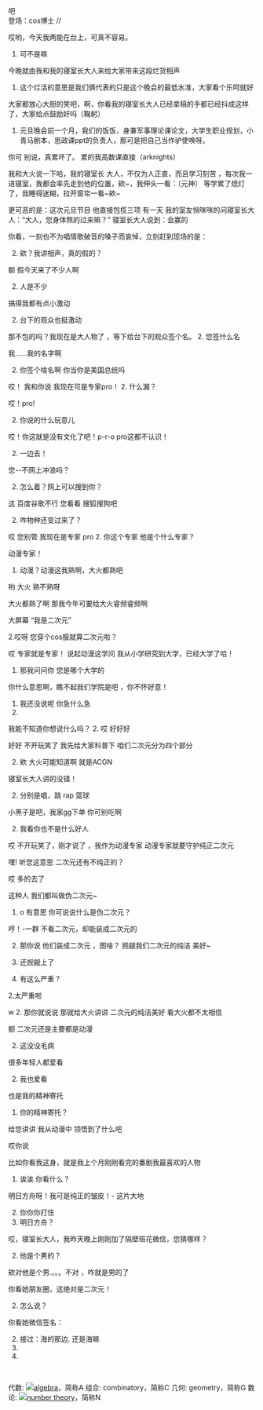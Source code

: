  吧  
登场：cos博士 // 

哎哟，今天我两能在台上，可真不容易。

1.  可不是嘛

今晚就由我和我的寝室长大人来给大家带来这段烂货相声

1. 这个烂活的意思是我们俩代表的只是这个晚会的最低水准，大家看个乐呵就好

大家都放心大胆的笑吧，啊，你看我的寝室长大人已经拿稿的手都已经抖成这样了，大家给点鼓励好吗（鞠躬）

1. 元旦晚会前一个月，我们的饭饭，身兼军事理论课论文，大学生职业规划，小青马剧本，思政课ppt的负责人，那可是把自己当作驴使唤呀。

你可 别说，真累坏了。
累的我高数课直接（arknights）


我和大火说一下哈，我的寝室长 大人，不仅为人正直，而且学习刻苦 ，每次我一进寝室，我都会率先走到他的位置，欸~，我伸头一看：（元神）
等学累了熄灯了，我睡得迷糊，拉开窗帘一看~欸~

更可恶的是：这次元旦节目 他直接包揽三项
有一天 我的室友悄咪咪的问寝室长大人：“大人，您身体熬的过来嘛？”
寝室长大人说到：会赢的

你看，一刻也不为唱情歌破音的嗓子而哀悼，立刻赶到现场的是：

2. 欸？我讲相声，真的假的？


额 假今天来了不少人啊

 2. 人是不少

搞得我都有点小激动

2. 台下的观众也挺激动

那不包的吗？我现在是大人物了 ，等下给台下的观众签个名。
2. 您签什么名

我......我的名字啊

2. 你签个啥名啊 你当你是美国总统吗

哎！ 我和你说 我现在可是专家pro！
2. 什么漏？

哎！pro!

2. 你说的什么玩意儿

哎！你这就是没有文化了吧！p-r-o pro这都不认识！

2. 一边去！

您--不网上冲浪吗？

2. 怎么着？网上可以搜到你？

这 百度谷歌不行 您看看 搜狐搜狗吧 

2. 咋物种还变过来了？

哎 您别管 我现在是专家 pro
2. 你这个专家 他是个什么专家？

动漫专家！
1. 动漫？动漫这我熟啊，大火都熟吧

哟 大火 熟不熟呀



大火都熟了啊 那我今年可要给大火睿频睿频啊 

大屏幕 “我是二次元” 

2.哎呀  您穿个cos服就算二次元啦？


哎 专家就是专家！
说起动漫这学问 我从小学研究到大学，已经大学了哈！

1. 那我问问你 您是哪个大学的

你什么意思啊，瞧不起我们学院是吧 ，你不怀好意！

1. 我还没说呢 你急什么急
2. 
我能不知道你想说什么吗？
 2. 哎 好好好


好好 不开玩笑了
我先给大家科普下 咱们二次元分为四个部分


2. 欸 大火可能知道啊 就是ACGN

寝室长大人讲的没错！

2. 分别是唱，跳 rap 篮球

小黑子是吧，我家gg下单 你可别吃啊

2. 我看你也不是什么好人

哎 不开玩笑了，刚才说了 ，我作为动漫专家
动漫专家就要守护纯正二次元

嘿!
听您这意思 二次元还有不纯正的？

哎 多的去了 

这种人 我们都叫做伪二次元~

 
1. o 有意思 你可说说什么是伪二次元？

哼！-一群 不看二次元，却能装成二次元的


2. 那你说 他们装成二次元 ，图啥？
觊觎我们二次元的纯洁 美好~

3. 还觊觎上了

2. 有这么严重？

2.太严重啦

w
2. 那你就说说
 那就给大火讲讲 二次元的纯洁美好 看大火都不太相信


额 二次元还是主要都是动漫

2. 这没没毛病

很多年轻人都爱看

2. 我也爱看

也是我的精神寄托

1. 你的精神寄托？

给您讲讲 我从动漫中 领悟到了什么吧


哎你说


比如你看我这身，就是我上个月刚刚看完的番剧我最喜欢的人物

1. 诶诶 你看什么？

明日方舟呀！我可是纯正的皱皮！-
这片大地

2. 你你你打住 
2. 明日方舟？











哎，寝室长大人，我昨天晚上刚刚加了隔壁班花微信，您猜哪样？

2. 他是个男的？

欸对他是个男.。。。不对 ，咋就是男的了

你看她朋友圈，这绝对是二次元！


2. 怎么说？

你看她微信签名：

 2. 接过：海的那边. 还是海嘛
 3. 
 4.



 

代数: [![](https://i0.hdslb.com/bfs/reply/9f3ad0659e84c96a711b88dd33f4bc2e945045e0.png)algebra](https://search.bilibili.com/all?from_source=webcommentline_search&keyword=algebra&seid=17054669411599631270)，简称A 组合: combinatory，简称C 几何: geometry，简称G 数论: [![](https://i0.hdslb.com/bfs/reply/9f3ad0659e84c96a711b88dd33f4bc2e945045e0.png)number theory](https://search.bilibili.com/all?from_source=webcommentline_search&keyword=number%20theory&seid=17054669411599631270)，简称N